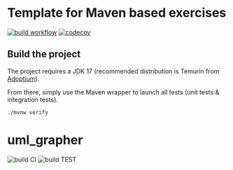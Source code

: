 # Template for Maven based exercises

[![build workflow](https://github.com/lernejo/maven_starter_template/actions/workflows/build.yml/badge.svg)](https://github.com/lernejo/maven_starter_template/actions)
[![codecov](https://codecov.io/gh/lernejo/maven_starter_template/branch/main/graph/badge.svg)](https://codecov.io/gh/lernejo/maven_starter_template)

## Build the project

The project requires a JDK 17 (recommended distribution is Temurin from [Adoptium](https://adoptium.net/)).

From there, simply use the Maven wrapper to launch all tests (unit tests & integration tests).

`./mvnw verify`

# uml_grapher

![build CI](https://github.com/sepulvedalili/uml_grapher/actions/workflows/build.yml/badge.svg)
![build TEST](https://codecov.io/gh/sepulvedalili/uml_grapher/branch/main/graph/badge.svg)
